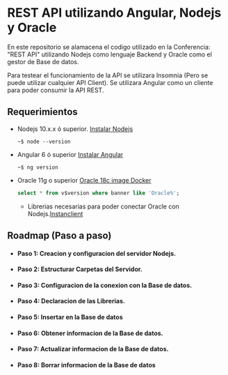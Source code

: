 # REST API utilizando Angular, Nodejs y Oracle 
En este repositorio se alamacena el codigo utilizado en la Conferencia: "REST API" utilizando Nodejs como lenguaje Backend y Oracle como el gestor de Base de datos.

Para testear el funcionamiento de la API se utilizara Insomnia (Pero se puede utilizar cualquier API Client). Se utilizara Angular como un cliente para poder consumir la API REST.


## Requerimientos
* Nodejs 10.x.x ó superior.   [Instalar Nodejs](https://github.com/nodesource/distributions/blob/master/README.md)
    ```console
    ~$ node --version
    ```
    

* Angular 6 ó superior [Instalar Angular](https://cli.angular.io/)
    ```console
    ~$ ng version
    ```
* Oracle 11g o superior [Oracle 18c image Docker](https://hub.docker.com/r/ynraju4/oracle18c)
    ```sql
    select * from v$version where banner like 'Oracle%';
    ```
    * Librerias necesarias para poder conectar Oracle con Nodejs.[Instanclient](https://www.oracle.com/database/technologies/instant-client/downloads.html)


## Roadmap (Paso a paso)
    
* #### Paso 1: Creacion y configuracion del servidor Nodejs.
* #### Paso 2: Estructurar Carpetas del Servidor.
* #### Paso 3: Configuracion de la conexion con la Base de datos.
* #### Paso 4: Declaracion de las Librerias.
* #### Paso 5: Insertar en la Base de datos
* #### Paso 6: Obtener informacion de la Base de datos.
* #### Paso 7: Actualizar informacion de la Base de datos.
* #### Paso 8: Borrar informacion de la Base de datos